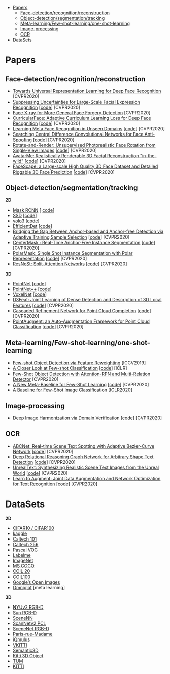 - [Papers](#Papers)
    - [Face-detection/recognition/reconstruction](##Face-detection/recognition/reconstruction)
    - [Object-detection/segmentation/tracking](##Object-detection/segmentation/tracking)
    - [Meta-learning/Few-shot-learning/one-shot-learning](##Meta-learning/Few-shot-learning/one-shot-learning)
    - [Image-processing](##Image-processing)
    - [OCR](##OCR)
- [DataSets](#DataSets)

# Papers
## Face-detection/recognition/reconstruction
+ [Towards Universal Representation Learning for Deep Face Recognition](https://arxiv.org/abs/2002.11841) [CVPR2020]   
+ [Suppressing Uncertainties for Large-Scale Facial Expression Recognition](https://arxiv.org/abs/2002.10392) [[code](https://github.com/kaiwang960112/Self-Cure-Network)] [CVPR2020]    
+ [Face X-ray for More General Face Forgery Detection](https://arxiv.org/pdf/1912.13458.pdf) [CVPR2020]  
+ [CurricularFace: Adaptive Curriculum Learning Loss for Deep Face Recognition](https://arxiv.org/abs/2004.00288) [[code](https://github.com/HuangYG123/CurricularFace)] [CVPR2020]  
+ [Learning Meta Face Recognition in Unseen Domains](https://arxiv.org/abs/2003.07733) [[code](https://github.com/cleardusk/MFR)] [CVPR2020]  
+ [Searching Central Difference Convolutional Networks for Face Anti-Spoofing](https://arxiv.org/abs/2003.04092) [[code](https://github.com/ZitongYu/CDCN)] [CVPR2020]  
+ [Rotate-and-Render: Unsupervised Photorealistic Face Rotation from Single-View Images](https://arxiv.org/abs/2003.08124) [[code](https://github.com/Hangz-nju-cuhk/Rotate-and-Render)] [CVPR2020]  
+ [AvatarMe: Realistically Renderable 3D Facial Reconstruction "in-the-wild"](https://arxiv.org/abs/2003.13845) [[code](https://github.com/lattas/AvatarMe)] [CVPR2020]  
+ [FaceScape: a Large-scale High Quality 3D Face Dataset and Detailed Riggable 3D Face Prediction](https://arxiv.org/abs/2003.13989) [[code](https://github.com/zhuhao-nju/facescape)] [CVPR2020]  
## Object-detection/segmentation/tracking
**2D**

+ [Mask RCNN](https://arxiv.org/abs/1703.06870)           [ [code](https://github.com/matterport/Mask_RCNN)]  
+ [SSD](https://arxiv.org/abs/1512.02325)                     [[code](https://github.com/balancap/SSD-Tensorflow)]  
+ [yolo3](https://arxiv.org/abs/1804.02767)                    [[code](https://github.com/qqwweee/keras-yolo3)]  
+ [EfficientDet](https://arxiv.org/pdf/1911.09070.pdf)  [[code](https://github.com/google/automl/tree/master/efficientdet)]   
+ [Bridging the Gap Between Anchor-based and Anchor-free Detection via Adaptive Training Sample Selection](https://arxiv.org/abs/1912.02424)    [[code](https://github.com/sfzhang15/ATSS)]    [CVPR2020]   
+ [CenterMask : Real-Time Anchor-Free Instance Segmentation](https://arxiv.org/abs/1911.06667) [[code](https://github.com/youngwanLEE/CenterMask)] [CVPR2020]
+ [PolarMask: Single Shot Instance Segmentation with Polar Representation](https://arxiv.org/abs/1909.13226) [[code](https://github.com/xieenze/PolarMask)] [CVPR2020]    
+ [ResNeSt: Split-Attention Networks](https://arxiv.org/abs/2004.08955) [[code](https://github.com/zhanghang1989/ResNeSt)] [CVPR2020]  

**3D**  

+  [PointNet](https://arxiv.org/abs/1612.00593)    [[code](https://github.com/charlesq34/pointnet)]   
+  [PointNet++](https://arxiv.org/abs/1706.02413)    [[code](https://github.com/charlesq34/pointnet2)]   
+  [VoxelNet](http://openaccess.thecvf.com/content_cvpr_2018/html/Zhou_VoxelNet_End-to-End_Learning_CVPR_2018_paper.html)    [[code](https://github.com/qianguih/voxelnet)]   
+ [D3Feat: Joint Learning of Dense Detection and Description of 3D Local Features](https://arxiv.org/abs/2003.03164) [[code](https://github.com/XuyangBai/D3Feat)] [CVPR2020]  
+ [Cascaded Refinement Network for Point Cloud Completion](https://arxiv.org/abs/2004.03327) [[code](https://github.com/xiaogangw/cascaded-point-completion)] [CVPR2020]   
+ [PointAugment: an Auto-Augmentation Framework for Point Cloud Classification](https://arxiv.org/abs/2002.10876) [[code](https://github.com/liruihui/PointAugment/)] [CVPR2020]   

## Meta-learning/Few-shot-learning/one-shot-learning
+ [Few-shot Object Detection via Feature Reweighting](https://arxiv.org/pdf/1812.01866.pdf) [ICCV2019]  
+ [A Closer Look at Few-shot Classification](https://arxiv.org/abs/1904.04232) [[code](https://github.com/wyharveychen/CloserLookFewShot)] [ICLR]  
+ [Few-Shot Object Detection with Attention-RPN and Multi-Relation Detector](https://arxiv.org/abs/1908.01998)    [CVPR2020]  
+ [A New Meta-Baseline for Few-Shot Learning](https://arxiv.org/abs/2003.04390) [[code](https://github.com/cyvius96/few-shot-meta-baseline)] [CVPR2020]   
+ [A Baseline for Few-Shot Image Classification](https://arxiv.org/abs/1909.02729) [ICLR2020]   

## Image-processing
+ [Deep Image Harmonization via Domain Verification](https://arxiv.org/abs/1911.13239) [[code](https://github.com/bcmi/Image_Harmonization_Datasets)] [CVPR2020]

## OCR
+ [ABCNet: Real-time Scene Text Spotting with Adaptive Bezier-Curve Network](https://arxiv.org/abs/2002.10200) [[code](https://github.com/Yuliang-Liu/bezier_curve_text_spotting,https://github.com/aim-uofa/adet)] [CVPR2020]   
+ [Deep Relational Reasoning Graph Network for Arbitrary Shape Text Detection](https://arxiv.org/abs/2003.07493) [[code](https://github.com/GXYM/DRRG)] [CVPR2020]   
+ [UnrealText: Synthesizing Realistic Scene Text Images from the Unreal World](https://arxiv.org/abs/2003.10608)    [[code](https://github.com/Jyouhou/UnrealText/)] [CVPR2020]   
+ [Learn to Augment: Joint Data Augmentation and Network Optimization for Text Recognition](https://arxiv.org/abs/2003.06606) [[code](https://github.com/Canjie-Luo/Text-Image-Augmentation)] [CVPR2020]  


# DataSets

**2D**

+ [CIFAR10 / CIFAR100](http://www.cs.utoronto.ca/~kriz/cifar.html)
+ [kaggle](https://www.kaggle.com/docs/datasets)
+ [Caltech 101](http://www.vision.caltech.edu/Image_Datasets/Caltech101/)
+ [Caltech 256](http://www.vision.caltech.edu/Image_Datasets/Caltech256/)
+ [Pascal VOC](https://pjreddie.com/projects/pascal-voc-dataset-mirror/)
+ [Labelme](http://labelme.csail.mit.edu/Release3.0/browserTools/php/dataset.php)
+ [ImageNet](http://image-net.org/)
+ [MS COCO](http://mscoco.org/)
+ [COIL 20](http://www.cs.columbia.edu/CAVE/software/softlib/coil-20.php）)
+ [COIL100](http://www1.cs.columbia.edu/CAVE/software/softlib/coil-100.php)
+ [Google’s Open Images](https://research.googleblog.com/2016/09/introducing-open-images-dataset.html)
+ [Omniglot](https://github.com/brendenlake/omniglot) [meta learning]   

**3D**

+ [NYUv2 RGB-D](https://cs.nyu.edu/~silberman/datasets/nyu_depth_v2.html)
+ [Sun RGB-D](http://rgbd.cs.princeton.edu/)
+ [SceneNN](http://www.scenenn.net/)
+ [ScanNetv2 PCL](http://www.scan-net.org/)
+ [SceneNet RGB-D](https://robotvault.bitbucket.io/scenenet-rgbd.html)
+ [Paris-rue-Madame](http://www.cmm.mines-paristech.fr/~serna/rueMadameDataset.html)
+ [iQmulus](http://data.ign.fr/benchmarks/UrbanAnalysis/)
+ [VKITTI](https://europe.naverlabs.com/Research/Computer-Vision/Proxy-Virtual-Worlds/)
+ [Semantic3D](http://www.semantic3d.net/)
+ [Kitti 3D Object](http://www.cvlibs.net/datasets/kitti/eval_object.php)
+ [TUM](https://www.iosb.fraunhofer.de/servlet/is/71820)
+ [KITTI](http://www.cvlibs.net/datasets/kitti/raw_data.php)